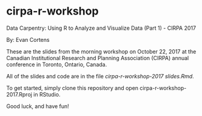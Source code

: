 # cirpa-r-workshop
Data Carpentry: Using R to Analyze and Visualize Data (Part 1) - CIRPA 2017

By: Evan Cortens

These are the slides from the morning workshop on October 22, 2017 at the Canadian Institutional Research and Planning Association (CIRPA) annual conference in Toronto, Ontario, Canada.

All of the slides and code are in the file *cirpa-r-workshop-2017 slides.Rmd*.

To get started, simply clone this repository and open cirpa-r-workshop-2017.Rproj in RStudio.

Good luck, and have fun!
